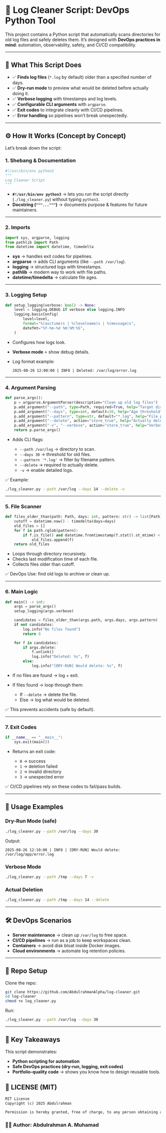 # 🧹 Log Cleaner Script: DevOps Python Tool

This project contains a Python script that automatically scans directories for old log files and safely deletes them.
It’s designed with **DevOps practices in mind**: automation, observability, safety, and CI/CD compatibility.

---

## 📜 What This Script Does

* ✅ **Finds log files** (`*.log` by default) older than a specified number of days.
* ✅ **Dry-run mode** to preview what would be deleted before actually doing it.
* ✅ **Verbose logging** with timestamps and log levels.
* ✅ **Configurable CLI arguments** with `argparse`.
* ✅ **Exit codes** to integrate cleanly with CI/CD pipelines.
* ✅ **Error handling** so pipelines won’t break unexpectedly.

---

## ⚙️ How It Works (Concept by Concept)

Let’s break down the script:

### 1. Shebang & Documentation

```python
#!/usr/bin/env python3
"""
Log Cleaner Script
"""
```

* **`#!/usr/bin/env python3`** → lets you run the script directly (`./log_cleaner.py`) without typing `python3`.
* **Docstring (`"""..."""`)** → documents purpose & features for future maintainers.

---

### 2. Imports

```python
import sys, argparse, logging
from pathlib import Path
from datetime import datetime, timedelta
```

* **sys** → handles exit codes for pipelines.
* **argparse** → adds CLI arguments (like `--path /var/log`).
* **logging** → structured logs with timestamps.
* **pathlib** → modern way to work with file paths.
* **datetime/timedelta** → calculate file ages.

---

### 3. Logging Setup

```python
def setup_logging(verbose: bool) -> None:
    level = logging.DEBUG if verbose else logging.INFO
    logging.basicConfig(
        level=level,
        format="%(asctime)s | %(levelname)s | %(message)s",
        datefmt="%Y-%m-%d %H:%M:%S",
    )
```

* Configures how logs look.
* **Verbose mode** = show debug details.
* Log format example:

  ```
  2025-08-26 12:00:00 | INFO | Deleted: /var/log/error.log
  ```

---

### 4. Argument Parsing

```python
def parse_args():
    p = argparse.ArgumentParser(description="Clean up old log files")
    p.add_argument("--path", type=Path, required=True, help="Target directory")
    p.add_argument("--days", type=int, default=30, help="Age threshold")
    p.add_argument("--pattern", type=str, default="*.log", help="File pattern")
    p.add_argument("--delete", action="store_true", help="Actually delete files")
    p.add_argument("-v", "--verbose", action="store_true", help="Verbose logging")
    return p.parse_args()
```

* Adds CLI flags:

  * `--path /var/log` → directory to scan.
  * `--days 30` → threshold for old files.
  * `--pattern '*.log'` → filter by filename pattern.
  * `--delete` → required to actually delete.
  * `-v` → enable detailed logs.

✅ Example:

```bash
./log_cleaner.py --path /var/log --days 14 --delete -v
```

---

### 5. File Scanner

```python
def files_older_than(path: Path, days: int, pattern: str) -> list[Path]:
    cutoff = datetime.now() - timedelta(days=days)
    old_files = []
    for f in path.rglob(pattern):
        if f.is_file() and datetime.fromtimestamp(f.stat().st_mtime) < cutoff:
            old_files.append(f)
    return old_files
```

* Loops through directory recursively.
* Checks last modification time of each file.
* Collects files older than cutoff.

✅ DevOps Use: find old logs to archive or clean up.

---

### 6. Main Logic

```python
def main() -> int:
    args = parse_args()
    setup_logging(args.verbose)

    candidates = files_older_than(args.path, args.days, args.pattern)
    if not candidates:
        log.info("No files found")
        return 0

    for f in candidates:
        if args.delete:
            f.unlink()
            log.info("Deleted: %s", f)
        else:
            log.info("[DRY-RUN] Would delete: %s", f)
```

* If no files are found → log + exit.
* If files found → loop through them:

  * If `--delete` → delete the file.
  * Else → log what would be deleted.

✅ This prevents accidents (safe by default).

---

### 7. Exit Codes

```python
if __name__ == "__main__":
    sys.exit(main())
```

* Returns an exit code:

  * `0` → success
  * `1` → deletion failed
  * `2` → invalid directory
  * `3` → unexpected error

✅ CI/CD pipelines rely on these codes to fail/pass builds.

---

## 🚀 Usage Examples

### Dry-Run Mode (safe)

```bash
./log_cleaner.py --path /var/log --days 30
```

Output:

```
2025-08-26 12:10:00 | INFO | [DRY-RUN] Would delete: /var/log/app/error.log
```

### Verbose Mode

```bash
./log_cleaner.py --path /tmp --days 7 -v
```

### Actual Deletion

```bash
./log_cleaner.py --path /tmp --days 14 --delete
```

---

## 🛠 DevOps Scenarios

* **Server maintenance** → clean up `/var/log` to free space.
* **CI/CD pipelines** → run as a job to keep workspaces clean.
* **Containers** → avoid disk bloat inside Docker images.
* **Cloud environments** → automate log retention policies.

---

## 📂 Repo Setup

Clone the repo:

```bash
git clone https://github.com/AbdulrahmanAlpha/log-cleaner.git
cd log-cleaner
chmod +x log_cleaner.py
```

Run:

```bash
./log_cleaner.py --path /var/log --days 30
```

---

## 🔑 Key Takeaways

This script demonstrates:

* **Python scripting for automation**
* **Safe DevOps practices (dry-run, logging, exit codes)**
* **Portfolio-quality code** → shows you know how to design reusable tools.

## 📜 LICENSE (MIT)


```txt
MIT License
Copyright (c) 2025 Abdulrahman

Permission is hereby granted, free of charge, to any person obtaining a copy
```
### 👨‍💻 Author: Abdulrahman A. Muhamad
